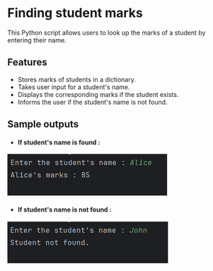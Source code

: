 # Finding student marks
This Python script allows users to look up the marks of a student by entering their name.

## Features 
* Stores marks of students in a dictionary.
* Takes user input for a student's name.
* Displays the corresponding marks if the student exists.
* Informs the user if the student's name is not found.

## Sample outputs 
* #### If student's name is found :
![img.png](img.png)
* #### If student's name is not found : 
![img_1.png](img_1.png)